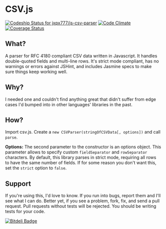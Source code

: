 # CSV.js #

[ ![Codeship Status for jxpx777/js-csv-parser](https://www.codeship.io/projects/e13148e0-927c-0131-a40a-7e90334dd434/status?branch=master)](https://www.codeship.io/projects/16534) [![Code Climate](https://codeclimate.com/github/jxpx777/js-csv-parser.png)](https://codeclimate.com/github/jxpx777/js-csv-parser) [![Coverage Status](https://coveralls.io/repos/jxpx777/js-csv-parser/badge.png)](https://coveralls.io/r/jxpx777/js-csv-parser)

## What? ##
A parser for RFC 4180 compliant CSV data written in Javascript. It handles double-quoted fields and multi-line rows. It's strict mode compliant, has no warnings or errors against JSHint, and includes Jasmine specs to make sure things keep working well.


## Why? ##
I needed one and couldn't find anything great that didn't suffer from edge cases I'd bumped into in other languages' libraries in the past.


## How? ##
Import csv.js. Create a `new CSVParser(stringOfCSVData[, options])` and call `parse`.

**Options:** The second parameter to the constructor is an options object. This parameter allows to specify custom `fieldSeparator` and `rowSeparator` characters. By default, this library parses in strict mode, requiring all rows to have the same number of fields. If for some reason you don't want this, set the `strict` option to `false`.


## Support ##
If you're using this, I'd love to know. If you run into bugs, report them and I'll see what I can do. Better yet, if you see a problem, fork, fix, and send a pull request. Pull requests without tests will be rejected. You should be writing tests for your code.

[![Bitdeli Badge](https://d2weczhvl823v0.cloudfront.net/jxpx777/js-csv-parser/trend.png)](https://bitdeli.com/free "Bitdeli Badge")
